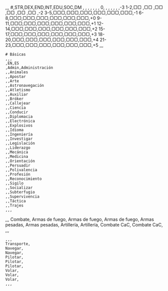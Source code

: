 ,,,
    #,STR,DEX,END,INT,EDU,SOC,DM
     ,   ,   ,   ,   ,   ,   ,
    0,   ,   ,   ,   ,   ,   ,-3
  1-2,▢▢ ,▢▢ ,▢▢ ,▢▢ ,▢▢ ,▢▢ ,-2
  3-5,▢▢▢,▢▢▢,▢▢▢,▢▢▢,▢▢▢,▢▢▢,-1
  6-8,▢▢▢,▢▢▢,▢▢▢,▢▢▢,▢▢▢,▢▢▢,+0
 9-11,▢▢▢,▢▢▢,▢▢▢,▢▢▢,▢▢▢,▢▢▢,+1
12-14,▢▢▢,▢▢▢,▢▢▢,▢▢▢,▢▢▢,▢▢▢,+2
15-17,▢▢▢,▢▢▢,▢▢▢,▢▢▢,▢▢▢,▢▢▢,+3
18-20,▢▢▢,▢▢▢,▢▢▢,▢▢▢,▢▢▢,▢▢▢,+4
21-23,▢▢▢,▢▢▢,▢▢▢,▢▢▢,▢▢▢,▢▢▢,+5
,,,


~~~
# Básicas
,,,
,EN,ES
,Admin,Administración
,,Animales
,,Apostar
,,Arte
,,Astronavegación
,,Atletismo
,,Auxiliar
,,Bróker
,,Callejear
,,Ciencia
,,Conducir
,,Diplomacia
,,Electrónica
,,Explosivos
,,Idioma
,,Ingeniería
,,Investigar
,,Legislación
,,Liderazgo
,,Mecánica
,,Medicina
,,Orientación
,,Persuadir
,,Polivalencia
,,Profesión
,,Reconocimiento
,,Sigilo
,,Socializar
,,Subterfugio
,,Supervivencia
,,Táctica
,,Trajes
,,,
~~~
,,,
Combate,
Armas de fuego,
Armas de fuego,
Armas de fuego,
Armas pesadas,
Armas pesadas,
Artillería,
Artillería,
Combate CaC,
Combate CaC,
,,,
~~~
,,,
Transporte,
Navegar,
Navegar,
Pilotar,
Pilotar,
Pilotar,
Volar,
Volar,
Volar,
,,,